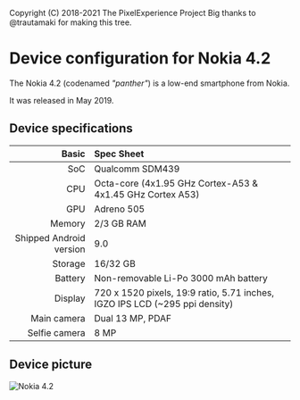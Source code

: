 Copyright (C) 2018-2021 The PixelExperience Project
Big thanks to @trautamaki for making this tree.

Device configuration for Nokia 4.2
=========================================

The Nokia 4.2 (codenamed _"panther"_) is a low-end smartphone from Nokia.

It was released in May 2019.

## Device specifications

Basic   | Spec Sheet
-------:|:-------------------------
SoC     | Qualcomm SDM439
CPU     | Octa-core (4x1.95 GHz Cortex-A53 & 4x1.45 GHz Cortex A53)
GPU     | Adreno 505
Memory  | 2/3 GB RAM
Shipped Android version | 9.0
Storage | 16/32 GB
Battery | Non-removable Li-Po 3000 mAh battery
Display | 720 x 1520 pixels, 19:9 ratio, 5.71 inches, IGZO IPS LCD (~295 ppi density)
Main camera | Dual 13 MP, PDAF
Selfie camera | 8 MP

## Device picture

![Nokia 4.2](https://images.ctfassets.net/wcfotm6rrl7u/2os9WLAM8yNgtnrSi24zCE/3a6c43e7998ed1c9f5fdf6d735671658/nokia_4_2-DTC-android_10-ok_google.png?w=348&h=720&fm=webp&f=center&fit=fill&q=88 "Nokia 4.2")



